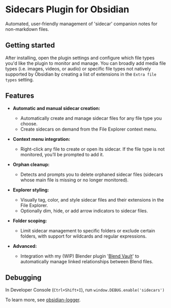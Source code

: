 # Sidecars Plugin for Obsidian

Automated, user-friendly management of 'sidecar' companion notes for non-markdown files.

## Getting started

After installing, open the plugin settings and configure which file types you'd like the plugin to monitor and manage. You can broadly add media file types (i.e. images, videos, or audio) or specific file types not natively supported by Obsidian by creating a list of extensions in the `Extra file types` setting.

## Features

- **Automatic and manual sidecar creation:**
  - Automatically create and manage sidecar files for any file type you choose.
  - Create sidecars on demand from the File Explorer context menu.

- **Context menu integration:**
  - Right-click any file to create or open its sidecar. If the file type is not monitored, you’ll be prompted to add it.

- **Orphan cleanup:**
  - Detects and prompts you to delete orphaned sidecar files (sidecars whose main file is missing or no longer monitored).

- **Explorer styling:**
  - Visually tag, color, and style sidecar files and their extensions in the File Explorer.
  - Optionally dim, hide, or add arrow indicators to sidecar files.

- **Folder scoping:**
  - Limit sidecar management to specific folders or exclude certain folders, with support for wildcards and regular expressions.

- **Advanced:**
  - Integration with my (WIP) Blender plugin '[Blend Vault](https://github.com/AMC-Albert/blend_vault_ext)' to automatically manage linked relationships between Blend files.

## Debugging

In Developer Console (`Ctrl+Shift+I`), run `window.DEBUG.enable('sidecars')`

To learn more, see [obsidian-logger](https://github.com/AMC-Albert/obsidian-logger).